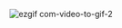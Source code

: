 ![ezgif com-video-to-gif-2](https://github.com/ivancabrilo/final/assets/116125075/bedfe295-fb3e-4727-bb46-24fb25b7a929)
